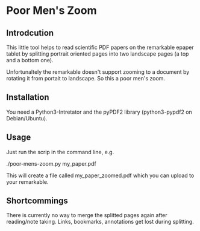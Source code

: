 # Poor Men's Zoom

## Introdcution
 
This little tool helps to read scientific PDF papers on the remarkable epaper tablet by
splitting portrait oriented pages into two landscape pages (a top and a bottom one).

Unfortunaltely the remarkable doesn't support zooming to a document by rotating it from
portait to landscape. So this a poor men's zoom.

## Installation

You need a Python3-Intretator and the pyPDF2 library (python3-pypdf2 on Debian/Ubuntu).

## Usage

Just run the scrip in the command line, e.g.

 ./poor-mens-zoom.py my_paper.pdf

This will create a file called my_paper_zoomed.pdf which you can upload to your remarkable.

## Shortcommings

There is currently no way to merge the splitted pages again after reading/note taking.
Links, bookmarks, annotations get lost during splitting.
